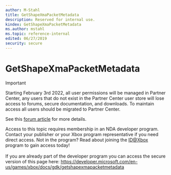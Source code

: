 ```yaml
---
author: M-Stahl
title: GetShapeXmaPacketMetadata
description: Reserved for internal use.
kindex: GetShapeXmaPacketMetadata
ms.author: mstahl
ms.topic: reference-internal
edited: 06/27/2019
security: secure
---
```


# GetShapeXmaPacketMetadata
> [!IMPORTANT]
> Starting February 3rd 2022, all user permissions will be managed in Partner Center, any users that do not exist in the Partner Center user store will lose access to forums, secure documentation, and downloads. To maintain access all users should be migrated to Partner Center. <p></p>See this <a href="https://forums.xboxlive.com/articles/132187/breaking-change-user-access-for-forums-secure-docu.html">forum article</a> for more details.  

 Access to this topic requires membership in an NDA developer program. Contact your publisher or your Xbox program representative if you need direct access. Not in the program? Read about joining the <a href="https://www.xbox.com/Developers/id">ID@Xbox</a> program to gain access today!  <br/><br/>If you are already part of the developer program you can access the secure version of this page here: <a target="_blank" href="https://developer.microsoft.com/en-us/games/xbox/docs/gdk/getshapexmapacketmetadata">https://developer.microsoft.com/en-us/games/xbox/docs/gdk/getshapexmapacketmetadata</a>